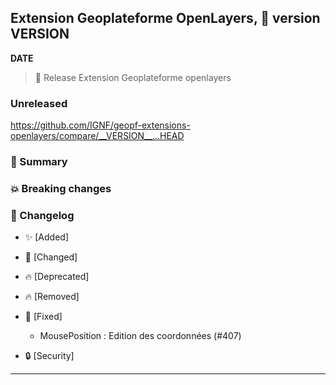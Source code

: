 ## Extension Geoplateforme OpenLayers, 🔖 version __VERSION__

__DATE__
> 🚀 Release Extension Geoplateforme openlayers

### Unreleased

<https://github.com/IGNF/geopf-extensions-openlayers/compare/__VERSION__...HEAD>

### 🎉 Summary

### 💥 Breaking changes

### 📖 Changelog

* ✨ [Added]

* 🔨 [Changed]

* 🔥 [Deprecated]

* 🔥 [Removed]

* 🐛 [Fixed]

  - MousePosition : Edition des coordonnées (#407)
  
* 🔒 [Security]


---
